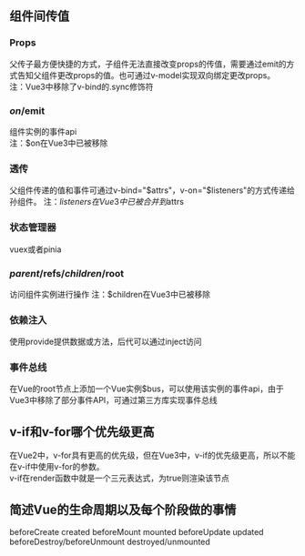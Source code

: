## 组件间传值
### Props
父传子最方便快捷的方式，子组件无法直接改变props的传值，需要通过emit的方式告知父组件更改props的值。也可通过v-model实现双向绑定更改props。  
注：Vue3中移除了v-bind的.sync修饰符
### $on/$emit
组件实例的事件api  
注：$on在Vue3中已被移除
### 透传
父组件传递的值和事件可通过v-bind="$attrs"，v-on="$listeners"的方式传递给孙组件。
注：$listeners在Vue3中已被合并到$attrs
### 状态管理器
vuex或者pinia
### $parent/$refs/$children/$root
访问组件实例进行操作
注：$children在Vue3中已被移除
### 依赖注入
使用provide提供数据或方法，后代可以通过inject访问
### 事件总线
在Vue的root节点上添加一个Vue实例$bus，可以使用该实例的事件api，由于Vue3中移除了部分事件API，可通过第三方库实现事件总线

## v-if和v-for哪个优先级更高
在Vue2中，v-for具有更高的优先级，但在Vue3中，v-if的优先级更高，所以不能在v-if中使用v-for的参数。  
v-if在render函数中就是一个三元表达式，为true则渲染该节点 

## 简述Vue的生命周期以及每个阶段做的事情
beforeCreate
created
beforeMount
mounted
beforeUpdate
updated
beforeDestroy/beforeUnmount
destroyed/unmounted 
